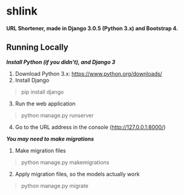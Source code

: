 # shlink
#### URL Shortener, made in Django 3.0.5 (Python 3.x) and Bootstrap 4.


## Running Locally

***Install Python (if you didn't), and Django 3***
1. Download Python 3.x: https://www.python.org/downloads/
2. Install Django
> pip install django
3. Run the web application
> python manage.py runserver 
4. Go to the URL address in the console (http://127.0.0.1:8000/)

***You may need to make migrations***
1. Make migration files
> python manage.py makemigrations
2. Apply migration files, so the models actually work
> python manage.py migrate
